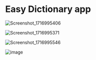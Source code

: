 # Easy Dictionary app
![Screenshot_1716995406](https://github.com/vinodnpn/easy-dictionary/assets/158153982/7c40686a-54f9-4353-8ade-316f7e805ea1)

![Screenshot_1716995371](https://github.com/vinodnpn/easy-dictionary/assets/158153982/efa24c6f-7954-4c8b-837f-d5ef5d70c628)

![Screenshot_1716995546](https://github.com/vinodnpn/easy-dictionary/assets/158153982/a451598e-160b-41f2-b78c-b08bea15622e)

![image](https://github.com/vinodnpn/easy-dictionary/assets/158153982/d824e52d-ae64-4a3a-83e0-c196072d25ae)

